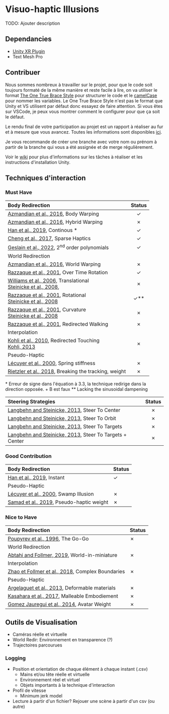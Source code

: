 # Visuo-haptic Illusions

TODO: Ajouter description

## Dependancies

- [Unity XR Plugin](https://github.com/ValveSoftware/unity-xr-plugin)
- Text Mesh Pro

## Contribuer

Nous sommes nombreux à travailler sur le projet, pour que le code soit toujours formaté de la même manière et reste facile à lire, on va utiliser le format [The One True Brace Style](https://en.wikipedia.org/wiki/Indentation_style#Variant:_1TBS_(OTBS)) pour structurer le code et le [camelCase](https://fr.wikipedia.org/wiki/Camel_case) pour nommer les variables. Le One True Brace Style n'est pas le format que Unity et VS utilisent par défaut donc essayez de faire attention. Si vous êtes sur VSCode, je peux vous montrer comment le configurer pour que ça soit le défaut.

Le rendu final de votre participation au projet est un rapport à réaliser au fur et à mesure que vous avancez. Toutes les informations sont disponibles [ici](../../wikis).

Je vous recommande de créer une branche avec votre nom ou prénom à partir de la branche qui vous a été assignée et de merge régulièrement.

Voir le [wiki](../../wikis) pour plus d'informations sur les tâches à réaliser et les instructions d'installation Unity.

## Techniques d'interaction

### Must Have

| Body Redirection  | Status   |
|:-------------- | :--------------: |
| [Azmandian et al., 2016](https://doi.org/10.1145/2858036.2858226), Body Warping    | &check; |
| [Azmandian et al., 2016](https://doi.org/10.1145/2858036.2858226), Hybrid Warping    | &cross; |
| [Han et al., 2019](http://ieeexplore.ieee.org/document/8260974/), Continous *    | &check; |
| [Cheng et al., 2017](http://doi.acm.org/10.1145/3025453.3025753), Sparse Haptics   | &check;   |
| [Geslain et al., 2022](https://doi.org/10.1145/3531073.3531100), 2<sup>nd</sup> order polynomials   | &check;   |
| World Redirection   |     |
| [Azmandian et al., 2016](https://doi.org/10.1145/2858036.2858226), World Warping    | &cross; |
| [Razzaque et al., 2001](http://dx.doi.org/10.2312/egs.20011036), Over Time Rotation    | &check;   |
| [Williams et al., 2006](https://dl.acm.org/doi/10.1145/1140491.1140495), Translational <br />[Steinicke et al., 2008](http://ieeexplore.ieee.org/document/4741303/),    | &cross;   |
| [Razzaque et al., 2001](https://diglib.eg.org:443/xmlui/handle/10.2312/egs20011036), Rotational <br />[Steinicke et al., 2008](http://ieeexplore.ieee.org/document/4741303/)    | &check;\*\*   |
| [Razzaque et al., 2001](https://diglib.eg.org:443/xmlui/handle/10.2312/egs20011036), Curvature <br />[Steinicke et al., 2008](http://ieeexplore.ieee.org/document/4741303/)    | &cross;   |
| [Razzaque et al., 2001](https://diglib.eg.org:443/xmlui/handle/10.2312/egs20011036), Redirected Walking    | &cross;   |
| Interpolation   |     |
| [Kohli et al., 2010](https://doi.org/10.1109/3DUI.2010.5444703), Redirected Touching<br />[Kohli, 2013](https://doi.org/10.17615/34cy-pt44)   | &cross;   |
| Pseudo-Haptic   |     |
| [Lécuyer et al., 2000](https://doi.org/10.1109/VR.2000.840369), Spring stiffness   | &cross;   |
| [Rietzler et al., 2018](https://dl.acm.org/doi/10.1145/3173574.3173702), Breaking the tracking, weight   | &cross;   |

\* Erreur de signe dans l'équation à 3.3, la technique redirige dans la direction opposée. + B est faux
\*\* Lacking the sinusoidal dampening

| Steering Strategies  | Status   |
|:-------------- | :--------------: |
| [Langbehn and Steinicke, 2013](https://link.springer.com/referenceworkentry/10.1007/978-3-319-08234-9_253-1), Steer To Center    | &cross; |
| [Langbehn and Steinicke, 2013](https://link.springer.com/referenceworkentry/10.1007/978-3-319-08234-9_253-1), Steer To Orbit    | &cross; |
| [Langbehn and Steinicke, 2013](https://link.springer.com/referenceworkentry/10.1007/978-3-319-08234-9_253-1), Steer To Targets    | &cross; |
| [Langbehn and Steinicke, 2013](https://link.springer.com/referenceworkentry/10.1007/978-3-319-08234-9_253-1), Steer To Targets + Center    | &cross; |

### Good Contribution

| Body Redirection  | Status   |
|:-------------- | -------------- |
| [Han et al., 2019](http://ieeexplore.ieee.org/document/8260974/), Instant    | &check; |
| Pseudo-Haptic   |     |
| [Lécuyer et al., 2000](https://doi.org/10.1109/VR.2000.840369), Swamp Illusion   | &cross;   |
| [Samad et al., 2019](https://dl.acm.org/doi/10.1145/3290605.3300550), Pseudo-haptic weight   | &cross;   |

<!-- | World Redirection   | Status    |
|--------------- | --------------- |
| []()   | &cross;   |

| Interpolation   | Status    |
|--------------- | --------------- |
| []()   | &cross;   | -->

### Nice to Have

| Body Redirection  | Status   |
|:-------------- | -------------- |
| [Poupyrev et al., 1996](https://dl.acm.org/doi/10.1145/237091.237102), The Go-Go   | &cross;   |
| World Redirection   |     |
| [Abtahi and Follmer, 2019](https://dl.acm.org/doi/10.1145/3290605.3300752), World-in-miniature   | &cross;   |
| Interpolation   |    |
| [Zhao et Follmer et al., 2018](https://dl.acm.org/doi/10.1145/3173574.3174118), Complex Boundaries   | &cross;   |
| Pseudo-Haptic   |     |
| [Argelaguet et al., 2013](https://doi.org/10.1145/2501599), Deformable materials   | &cross;   |
| [Kasahara et al., 2017](http://doi.acm.org/10.1145/3025453.3025962), Malleable Embodiement   | &cross;   |
| [Gomez Jauregui et al., 2014](http://ieeexplore.ieee.org/document/6777424/), Avatar Weight   | &cross;   |

## Outils de Visualisation

- Caméras réelle et virtuelle
- World Redir: Environnement en transparence (?)
- Trajectoires parcourues

### Logging
- Position et orientation de chaque élément à chaque instant (.csv)
  - Mains et/ou tête réelle et virtuelle
  - Environnement réel et virtuel
  - Objets importants à la technique d'interaction
- Profil de vitesse
	- Minimum jerk model
- Lecture à partir d'un fichier? Rejouer une scène à partir d'un csv (ou autre)